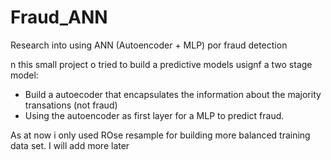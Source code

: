 # Fraud_ANN
Research into using ANN (Autoencoder + MLP) por fraud detection

n this small project o tried to build a predictive models usignf a two stage model:

  - Build a autoecoder that encapsulates the information about the majority transations (not fraud)
  - Using the autoencoder as first layer for a MLP to predict fraud.
  
 As at now i only used ROse resample for building more balanced training data set. I will add more later
